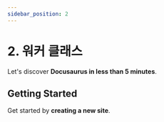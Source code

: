 ```yaml
---
sidebar_position: 2
---
```


# 2. 워커 클래스

Let's discover **Docusaurus in less than 5 minutes**.

## Getting Started

Get started by **creating a new site**.
